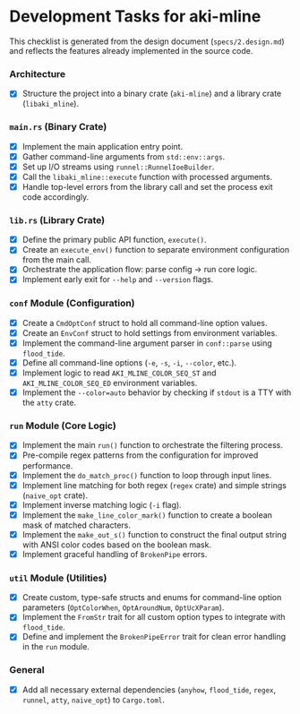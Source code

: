 # Development Tasks for aki-mline

This checklist is generated from the design document (`specs/2.design.md`) and reflects the features already implemented in the source code.

### Architecture

- [x] Structure the project into a binary crate (`aki-mline`) and a library crate (`libaki_mline`).

### `main.rs` (Binary Crate)

- [x] Implement the main application entry point.
- [x] Gather command-line arguments from `std::env::args`.
- [x] Set up I/O streams using `runnel::RunnelIoeBuilder`.
- [x] Call the `libaki_mline::execute` function with processed arguments.
- [x] Handle top-level errors from the library call and set the process exit code accordingly.

### `lib.rs` (Library Crate)

- [x] Define the primary public API function, `execute()`.
- [x] Create an `execute_env()` function to separate environment configuration from the main call.
- [x] Orchestrate the application flow: parse config -> run core logic.
- [x] Implement early exit for `--help` and `--version` flags.

### `conf` Module (Configuration)

- [x] Create a `CmdOptConf` struct to hold all command-line option values.
- [x] Create an `EnvConf` struct to hold settings from environment variables.
- [x] Implement the command-line argument parser in `conf::parse` using `flood_tide`.
- [x] Define all command-line options (`-e`, `-s`, `-i`, `--color`, etc.).
- [x] Implement logic to read `AKI_MLINE_COLOR_SEQ_ST` and `AKI_MLINE_COLOR_SEQ_ED` environment variables.
- [x] Implement the `--color=auto` behavior by checking if `stdout` is a TTY with the `atty` crate.

### `run` Module (Core Logic)

- [x] Implement the main `run()` function to orchestrate the filtering process.
- [x] Pre-compile regex patterns from the configuration for improved performance.
- [x] Implement the `do_match_proc()` function to loop through input lines.
- [x] Implement line matching for both regex (`regex` crate) and simple strings (`naive_opt` crate).
- [x] Implement inverse matching logic (`-i` flag).
- [x] Implement the `make_line_color_mark()` function to create a boolean mask of matched characters.
- [x] Implement the `make_out_s()` function to construct the final output string with ANSI color codes based on the boolean mask.
- [x] Implement graceful handling of `BrokenPipe` errors.

### `util` Module (Utilities)

- [x] Create custom, type-safe structs and enums for command-line option parameters (`OptColorWhen`, `OptAroundNum`, `OptUcXParam`).
- [x] Implement the `FromStr` trait for all custom option types to integrate with `flood_tide`.
- [x] Define and implement the `BrokenPipeError` trait for clean error handling in the `run` module.

### General

- [x] Add all necessary external dependencies (`anyhow`, `flood_tide`, `regex`, `runnel`, `atty`, `naive_opt`) to `Cargo.toml`.
